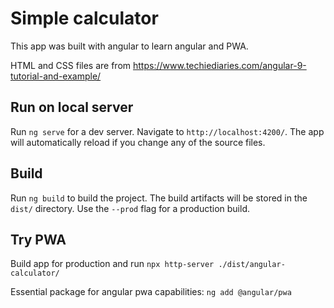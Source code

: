# Simple calculator

This app was built with angular to learn angular and PWA.

HTML and CSS files are from https://www.techiediaries.com/angular-9-tutorial-and-example/

## Run on local server

Run `ng serve` for a dev server. Navigate to `http://localhost:4200/`. The app will automatically reload if you change any of the source files.

## Build

Run `ng build` to build the project. The build artifacts will be stored in the `dist/` directory. Use the `--prod` flag for a production build.

## Try PWA

Build app for production and run `npx http-server ./dist/angular-calculator/`

Essential package for angular pwa capabilities: `ng add @angular/pwa`
